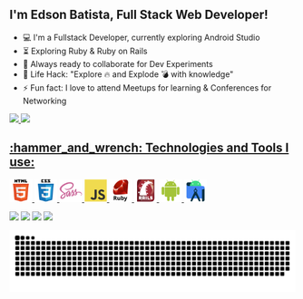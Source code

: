 ## I'm Edson Batista, Full Stack Web Developer!

- :computer: I'm a Fullstack Developer, currently exploring Android Studio
- :hourglass_flowing_sand: Exploring Ruby & Ruby on Rails
- :rocket: Always ready to collaborate for Dev Experiments
- :dart: Life Hack: "Explore :fire: and Explode :bomb: with knowledge"
- :zap: Fun fact: I love to attend Meetups for learning & Conferences for Networking<br>

<div align="left">
  <a href="https://github.com/Matheus-Inacioal">
  <img height="180em" src="https://github-readme-stats.vercel.app/api?username=edsonbatista&show_icons=true&theme=dracula&include_all_commits=true&count_private=true"/>
  <img height="180em" src="https://github-readme-stats.vercel.app/api/top-langs/?username=edsonbatista&layout=compact&langs_count=7&theme=dracula"/>
</div>




</h2> 
<h2 align="left">:hammer_and_wrench: Technologies and Tools I use:</h2>
<p align="left">
    <a href="https://www.w3.org/html/" target="_blank"> <img src="https://raw.githubusercontent.com/devicons/devicon/master/icons/html5/html5-original-wordmark.svg" alt="html5" width="40" height="40"/> </a>
    <a href="https://www.w3schools.com/css/" target="_blank"> <img src="https://raw.githubusercontent.com/devicons/devicon/master/icons/css3/css3-original-wordmark.svg" alt="css3" width="40" height="40"/> </a>
<a href="https://sass-lang.com" target="_blank"> <img src="https://raw.githubusercontent.com/devicons/devicon/master/icons/sass/sass-original.svg" alt="sass" width="40" height="40"/> </a>
    <a href="https://developer.mozilla.org/en-US/docs/Web/JavaScript" target="_blank"> <img src="https://raw.githubusercontent.com/devicons/devicon/master/icons/javascript/javascript-original.svg" alt="javascript" width="40" height="40"/> </a>
<a href="https://reactjs.org/" target="_blank"> <img src="https://raw.githubusercontent.com/devicons/devicon/master/icons/ruby/ruby-original-wordmark.svg" alt="ruby" width="40" height="40"/> </a>   
<a href="https://reactjs.org/" target="_blank"> <img src="https://raw.githubusercontent.com/devicons/devicon/master/icons/rails/rails-original-wordmark.svg" alt="rails" width="40" height="40"/> </a>        
<a href="https://reactjs.org/" target="_blank"> <img src="https://raw.githubusercontent.com/devicons/devicon/master/icons/android/android-original.svg" alt="androidstudio" width="40" height="40"/> </a>     
<a href="https://reactjs.org/" target="_blank"> <img src="https://raw.githubusercontent.com/devicons/devicon/master/icons/androidstudio/androidstudio-original.svg" alt="android" width="40" height="40"/> </a>     
<div> 
  <a href="https://instagram.com/edsonbatistax" target="_blank"><img src="https://img.shields.io/badge/-Instagram-%23E4405F?style=for-the-badge&logo=instagram&logoColor=white" target="_blank"></a>
 <a href="https://discord.gg/wagxzStdcR" target="_blank"><img src="https://img.shields.io/badge/Discord-7289DA?style=for-the-badge&logo=discord&logoColor=white" target="_blank"></a> 
  <a href = "mailto:edxon2010@gmail.com"><img src="https://img.shields.io/badge/-Gmail-%23333?style=for-the-badge&logo=gmail&logoColor=white" target="_blank"></a>
  <a href="https://www.linkedin.com/in/edsonbatistax/" target="_blank"><img src="https://img.shields.io/badge/-LinkedIn-%230077B5?style=for-the-badge&logo=linkedin&logoColor=white" target="_blank"></a> 
</div>

![snake gif](https://github.com/edsonbatista/edsonbatista/blob/output/github-contribution-grid-snake.svg)

